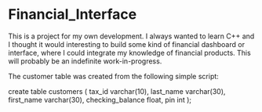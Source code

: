 # Financial_Interface

This is a project for my own development. 
I always wanted to learn C++ and I thought it would 
interesting to build some kind of financial dashboard
or interface, where I could integrate my knowledge of 
financial products. This will probably be an indefinite 
work-in-progress.

The customer table was created from the following simple script:

create table customers (
tax_id varchar(10),
last_name varchar(30), 
first_name varchar(30),
checking_balance float,
pin int
);
